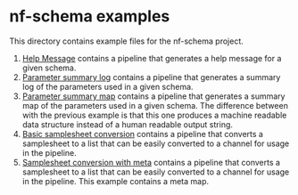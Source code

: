 # nf-schema examples

This directory contains example files for the nf-schema project.

1. [Help Message](./helpMessage/) contains a pipeline that generates a help message for a given schema.
2. [Parameter summary log](./paramSummaryLog/) contains a pipeline that generates a summary log of the parameters used in a given schema.
3. [Parameter summary map](./paramSummaryMap/) contains a pipeline that generates a summary map of the parameters used in a given schema. The difference between with the previous example is that this one produces a machine readable data structure instead of a human readable output string.
4. [Basic samplesheet conversion](./samplesheetToListBasic/) contains a pipeline that converts a samplesheet to a list that can be easily converted to a channel for usage in the pipeline.
5. [Samplesheet conversion with meta](./samplesheetToListMeta/) contains a pipeline that converts a samplesheet to a list that can be easily converted to a channel for usage in the pipeline. This example contains a meta map.